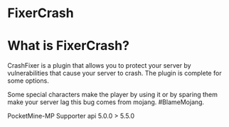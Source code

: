 # FixerCrash

# What is FixerCrash?

CrashFixer is a plugin that allows you to protect your server by vulnerabilities that cause your server to crash.
The plugin is complete for some options.

Some special characters make the player by using it or by sparing them make your server lag this bug comes from mojang. #BlameMojang.

PocketMine-MP Supporter api 5.0.0 > 5.5.0

